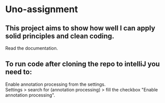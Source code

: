 # Uno-assignment
## This project aims to show how well I can apply solid principles and clean coding.
Read the documentation.
## To run code after cloning the repo to intelliJ you need to:
Enable annotation processing from the settings. \
Settings > search for (annotation processing) > fill the checkbox "Enable annotation processing".
